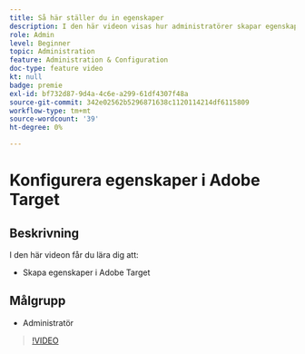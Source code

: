 ```yaml
---
title: Så här ställer du in egenskaper
description: I den här videon visas hur administratörer skapar egenskaper i Adobe Target.
role: Admin
level: Beginner
topic: Administration
feature: Administration & Configuration
doc-type: feature video
kt: null
badge: premie
exl-id: bf732d87-9d4a-4c6e-a299-61df4307f48a
source-git-commit: 342e02562b5296871638c1120114214df6115809
workflow-type: tm+mt
source-wordcount: '39'
ht-degree: 0%

---
```


# Konfigurera egenskaper i Adobe Target

## Beskrivning

I den här videon får du lära dig att:

* Skapa egenskaper i Adobe Target

## Målgrupp

* Administratör

>[!VIDEO](https://video.tv.adobe.com/v/18990/?quality=12)

